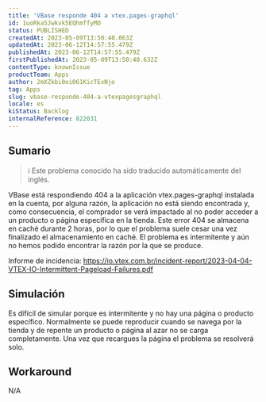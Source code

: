 ```yaml
---
title: 'VBase responde 404 a vtex.pages-graphql'
id: 1uoRka5Jwkvk5EQhmffyMO
status: PUBLISHED
createdAt: 2023-05-09T13:50:40.063Z
updatedAt: 2023-06-12T14:57:55.479Z
publishedAt: 2023-06-12T14:57:55.479Z
firstPublishedAt: 2023-05-09T13:50:40.632Z
contentType: knownIssue
productTeam: Apps
author: 2mXZkbi0oi061KicTExNjo
tag: Apps
slug: vbase-responde-404-a-vtexpagesgraphql
locale: es
kiStatus: Backlog
internalReference: 822031
---
```


## Sumario

>ℹ️ Este problema conocido ha sido traducido automáticamente del inglés.


VBase está respondiendo 404 a la aplicación vtex.pages-graphql instalada en la cuenta, por alguna razón, la aplicación no está siendo encontrada y, como consecuencia, el comprador se verá impactado al no poder acceder a un producto o página específica en la tienda. Este error 404 se almacena en caché durante 2 horas, por lo que el problema suele cesar una vez finalizado el almacenamiento en caché. El problema es intermitente y aún no hemos podido encontrar la razón por la que se produce.

Informe de incidencia: https://io.vtex.com.br/incident-report/2023-04-04-VTEX-IO-Intermittent-Pageload-Failures.pdf


##

## Simulación


Es difícil de simular porque es intermitente y no hay una página o producto específico. Normalmente se puede reproducir cuando se navega por la tienda y de repente un producto o página al azar no se carga completamente. Una vez que recargues la página el problema se resolverá solo.



## Workaround


N/A





